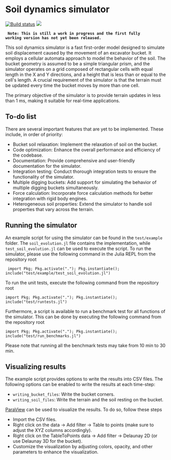 # Soil dynamics simulator

[![Build status](https://github.com/KennyVilella/soil_dynamics_julia/workflows/CI/badge.svg)](https://github.com/KennyVilella/soil_dynamics_julia/actions)
[![](https://img.shields.io/badge/docs-main-blue.svg)][docs-main]


<code><b>
Note:
This is still a work in progress and the first fully working version has not yet been released.
</b> </code>

This soil dynamics simulator is a fast first-order model designed to simulate soil displacement caused by the movement of an excavator bucket.
It employs a cellular automata approach to model the behavior of the soil.
The bucket geometry is assumed to be a simple triangular prism, and the simulator operates on a grid composed of rectangular cells with equal length in the X and Y directions, and a height that is less than or equal to the cell's length.
A crucial requirement of the simulator is that the terrain must be updated every time the bucket moves by more than one cell.

The primary objective of the simulator is to provide terrain updates in less than 1 ms, making it suitable for real-time applications.

## To-do list

There are several important features that are yet to be implemented.
These include, in order of priority:

- Bucket soil relaxation: Implement the relaxation of soil on the bucket.
- Code optimization: Enhance the overall performance and efficiency of the codebase.
- Documentation: Provide comprehensive and user-friendly documentation for the simulator.
- Integration testing: Conduct thorough integration tests to ensure the functionality of the simulator.
- Multiple digging buckets: Add support for simulating the behavior of multiple digging buckets simultaneously.
- Force calculation: Incorporate force calculation methods for better integration with rigid body engines.
- Heterogeneous soil properties: Extend the simulator to handle soil properties that vary across the terrain.

## Running the simulator

An example script for using the simulator can be found in the `test/example` folder.
The `soil_evolution.jl` file contains the implementation, while `test_soil_evolution.jl` can be used to execute the script.
To run the simulator, please use the following command in the Julia REPL from the repository root
```
 import Pkg; Pkg.activate("."); Pkg.instantiate(); include("test/example/test_soil_evolution.jl")
```

To run the unit tests, execute the following command from the repository root
```
import Pkg; Pkg.activate("."); Pkg.instantiate(); include("test/runtests.jl")
```

Furthermore, a script is available to run a benchmark test for all functions of the simulator.
This can be done by executing the following command from the repository root
```
import Pkg; Pkg.activate("."); Pkg.instantiate(); include("test/run_benchmarks.jl")
```
Please note that running all the benchmark tests may take from 10 min to 30 min.

## Visualizing results

The example script provides options to write the results into CSV files.
The following options can be enabled to write the results at each time-step:
- `writing_bucket_files`: Write the bucket corners.
- `writing_soil_files`: Write the terrain and the soil resting on the bucket.

[ParaView][] can be used to visualize the results.
To do so, follow these steps
- Import the CSV files.
- Right click on the data -> Add filter -> Table to points (make sure to adjust the XYZ columns accordingly).
- Right click on the TableToPoints data -> Add filter -> Delaunay 2D (or use Delaunay 3D for the bucket).
- Customize the visualization by adjusting colors, opacity, and other parameters to enhance the visualization.

[docs-main]: https://kennyvilella.github.io/soil_dynamics_julia/
[ParaView]: https://www.paraview.org
